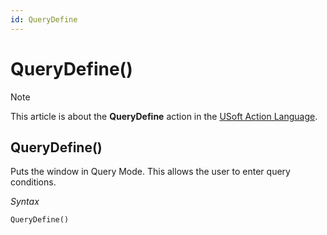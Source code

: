 ```yaml
---
id: QueryDefine
---
```


# QueryDefine()



> [!NOTE]
> This article is about the **QueryDefine** action in the [USoft Action Language](/docs/Task_flow/Action_Language_reference/USoft_Action_Language.md).

## **QueryDefine()**

Puts the window in Query Mode. This allows the user to enter query conditions.

*Syntax*

```
QueryDefine()
```

 
